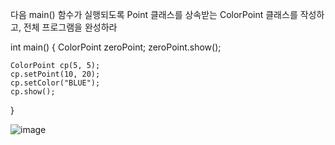 다음 main() 함수가 실행되도록 Point 클래스를 상속받는 ColorPoint 클래스를 작성하고, 전체 프로그램을 완성하라 

int main() {
    ColorPoint zeroPoint;
    zeroPoint.show();

    ColorPoint cp(5, 5);
    cp.setPoint(10, 20);
    cp.setColor("BLUE");
    cp.show();
}



![image](https://github.com/user-attachments/assets/b05cc41b-b591-4cc0-a2ea-28f64719a072)
